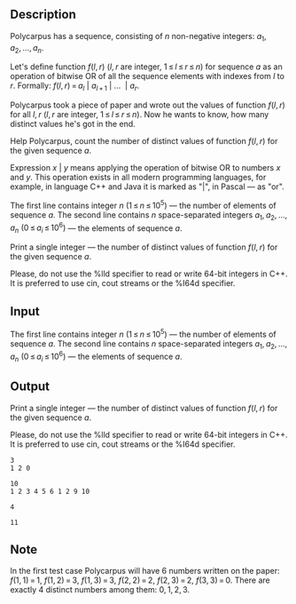 ## Description

<div><p>Polycarpus has a sequence, consisting of <span class="tex-span"><i>n</i></span> non-negative integers: <span class="tex-span"><i>a</i><sub class="lower-index">1</sub>, <i>a</i><sub class="lower-index">2</sub>, ..., <i>a</i><sub class="lower-index"><i>n</i></sub></span>.</p><p>Let's define function <span class="tex-span"><i>f</i>(<i>l</i>, <i>r</i>)</span> (<span class="tex-span"><i>l</i>, <i>r</i></span> are integer, <span class="tex-span">1 ≤ <i>l</i> ≤ <i>r</i> ≤ <i>n</i></span>) for sequence <span class="tex-span"><i>a</i></span> as an operation of bitwise OR of all the sequence elements with indexes from <span class="tex-span"><i>l</i></span> to <span class="tex-span"><i>r</i></span>. Formally: <span class="tex-span"><i>f</i>(<i>l</i>, <i>r</i>) = <i>a</i><sub class="lower-index"><i>l</i></sub>&nbsp;|&nbsp;<i>a</i><sub class="lower-index"><i>l</i> + 1</sub>&nbsp;|&nbsp;... &nbsp;|&nbsp;<i>a</i><sub class="lower-index"><i>r</i></sub></span>. </p><p>Polycarpus took a piece of paper and wrote out the values of function <span class="tex-span"><i>f</i>(<i>l</i>, <i>r</i>)</span> for all <span class="tex-span"><i>l</i>, <i>r</i></span> (<span class="tex-span"><i>l</i>, <i>r</i></span> are integer, <span class="tex-span">1 ≤ <i>l</i> ≤ <i>r</i> ≤ <i>n</i></span>). Now he wants to know, how many <span class="tex-font-style-bf">distinct</span> values he's got in the end. </p><p>Help Polycarpus, count the number of distinct values of function <span class="tex-span"><i>f</i>(<i>l</i>, <i>r</i>)</span> for the given sequence <span class="tex-span"><i>a</i></span>.</p><p>Expression <span class="tex-span"><i>x</i>&nbsp;|&nbsp;<i>y</i></span> means applying the operation of bitwise OR to numbers <span class="tex-span"><i>x</i></span> and <span class="tex-span"><i>y</i></span>. This operation exists in all modern programming languages, for example, in language <span class="tex-font-style-it">C++</span> and <span class="tex-font-style-it">Java</span> it is marked as "<span class="tex-font-style-tt">|</span>", in <span class="tex-font-style-it">Pascal</span> — as "<span class="tex-font-style-tt">or</span>".</p></div><div class="input-specification"><p>The first line contains integer <span class="tex-span"><i>n</i></span> <span class="tex-span">(1 ≤ <i>n</i> ≤ 10<sup class="upper-index">5</sup>)</span> — the number of elements of sequence <span class="tex-span"><i>a</i></span>. The second line contains <span class="tex-span"><i>n</i></span> space-separated integers <span class="tex-span"><i>a</i><sub class="lower-index">1</sub>, <i>a</i><sub class="lower-index">2</sub>, ..., <i>a</i><sub class="lower-index"><i>n</i></sub></span> <span class="tex-span">(0 ≤ <i>a</i><sub class="lower-index"><i>i</i></sub> ≤ 10<sup class="upper-index">6</sup>)</span> — the elements of sequence <span class="tex-span"><i>a</i></span>.</p></div><div class="output-specification"><p>Print a single integer — the number of distinct values of function <span class="tex-span"><i>f</i>(<i>l</i>, <i>r</i>)</span> for the given sequence <span class="tex-span"><i>a</i></span>.</p><p>Please, do not use the <span class="tex-font-style-tt">%lld</span> specifier to read or write 64-bit integers in С++. It is preferred to use <span class="tex-font-style-tt">cin</span>, <span class="tex-font-style-tt">cout</span> streams or the <span class="tex-font-style-tt">%I64d</span> specifier.</p></div>

## Input

<p>The first line contains integer <span class="tex-span"><i>n</i></span> <span class="tex-span">(1 ≤ <i>n</i> ≤ 10<sup class="upper-index">5</sup>)</span> — the number of elements of sequence <span class="tex-span"><i>a</i></span>. The second line contains <span class="tex-span"><i>n</i></span> space-separated integers <span class="tex-span"><i>a</i><sub class="lower-index">1</sub>, <i>a</i><sub class="lower-index">2</sub>, ..., <i>a</i><sub class="lower-index"><i>n</i></sub></span> <span class="tex-span">(0 ≤ <i>a</i><sub class="lower-index"><i>i</i></sub> ≤ 10<sup class="upper-index">6</sup>)</span> — the elements of sequence <span class="tex-span"><i>a</i></span>.</p>

## Output

<p>Print a single integer — the number of distinct values of function <span class="tex-span"><i>f</i>(<i>l</i>, <i>r</i>)</span> for the given sequence <span class="tex-span"><i>a</i></span>.</p><p>Please, do not use the <span class="tex-font-style-tt">%lld</span> specifier to read or write 64-bit integers in С++. It is preferred to use <span class="tex-font-style-tt">cin</span>, <span class="tex-font-style-tt">cout</span> streams or the <span class="tex-font-style-tt">%I64d</span> specifier.</p>





```input1
3
1 2 0

```




```input2
10
1 2 3 4 5 6 1 2 9 10

```




```output1
4
```




```output2
11
```



## Note

<p>In the first test case Polycarpus will have 6 numbers written on the paper: <span class="tex-span"><i>f</i>(1, 1) = 1</span>, <span class="tex-span"><i>f</i>(1, 2) = 3</span>, <span class="tex-span"><i>f</i>(1, 3) = 3</span>, <span class="tex-span"><i>f</i>(2, 2) = 2</span>, <span class="tex-span"><i>f</i>(2, 3) = 2</span>, <span class="tex-span"><i>f</i>(3, 3) = 0</span>. There are exactly <span class="tex-span">4</span> distinct numbers among them: <span class="tex-span">0, 1, 2, 3</span>.</p>
